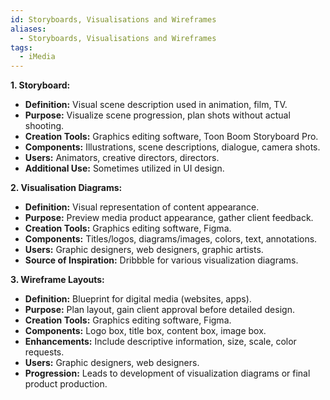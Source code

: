 ```yaml
---
id: Storyboards, Visualisations and Wireframes
aliases:
  - Storyboards, Visualisations and Wireframes
tags:
  - iMedia
---
```


**1. Storyboard:**

- **Definition:** Visual scene description used in animation, film, TV.
- **Purpose:** Visualize scene progression, plan shots without actual shooting.
- **Creation Tools:** Graphics editing software, Toon Boom Storyboard Pro.
- **Components:** Illustrations, scene descriptions, dialogue, camera shots.
- **Users:** Animators, creative directors, directors.
- **Additional Use:** Sometimes utilized in UI design.

**2. Visualisation Diagrams:**

- **Definition:** Visual representation of content appearance.
- **Purpose:** Preview media product appearance, gather client feedback.
- **Creation Tools:** Graphics editing software, Figma.
- **Components:** Titles/logos, diagrams/images, colors, text, annotations.
- **Users:** Graphic designers, web designers, graphic artists.
- **Source of Inspiration:** Dribbble for various visualization diagrams.

**3. Wireframe Layouts:**

- **Definition:** Blueprint for digital media (websites, apps).
- **Purpose:** Plan layout, gain client approval before detailed design.
- **Creation Tools:** Graphics editing software, Figma.
- **Components:** Logo box, title box, content box, image box.
- **Enhancements:** Include descriptive information, size, scale, color requests.
- **Users:** Graphic designers, web designers.
- **Progression:** Leads to development of visualization diagrams or final product production.